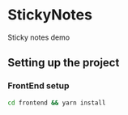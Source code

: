 # StickyNotes

Sticky notes demo

## Setting up the project

### FrontEnd setup

```bash
cd frontend && yarn install
```
